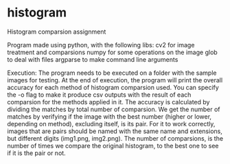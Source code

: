 # histogram
Histogram comparsion assignment

Program made using python, with the following libs:
cv2 for image treatment and comparsions
numpy for some operations on the image
glob to deal with files
argparse to make command line arguments

Execution:
The program needs to be executed on a folder with the sample images for testing.
At the end of execution, the program will print the overall accuracy for each method of histogram comparsion used.
You can specify the -o flag to make it produce csv outputs with the result of each comparsion for the methods applied in it.
The accuracy is calculated by dividing the matches by total number of comparsion.
We get the number of matches by verifying if the image with the best number (higher or lower, depending on method), excluding itself, is its pair.
For it to work correctly, images that are pairs should be named with the same name and extensions, but different digits (img1.png, img2.png).
The number of comparsions, is the number of times we compare the original histogram, to the best one to see if it is the pair or not.

